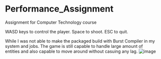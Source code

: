 # Performance_Assignment
 Assignment for Computer Technology course

WASD keys to control the player.
Space to shoot.
ESC to quit.

While I was not able to make the packaged build with Burst Compiler in my system and jobs. The game is still capable to handle large amount of entities and also capable to move around without casuing any lag. ![image](https://github.com/Wait2Late/Performance_Assignment/assets/14058950/e4dd3561-6276-47e2-9465-fa1d23486b75)
